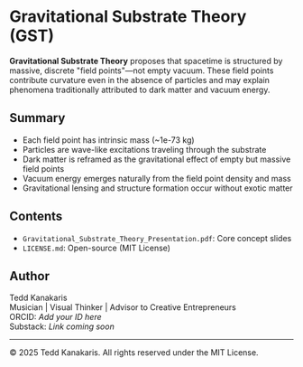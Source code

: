 # Gravitational Substrate Theory (GST)

**Gravitational Substrate Theory** proposes that spacetime is structured by massive, discrete "field points"—not empty vacuum. These field points contribute curvature even in the absence of particles and may explain phenomena traditionally attributed to dark matter and vacuum energy.

## Summary

- Each field point has intrinsic mass (~1e-73 kg)
- Particles are wave-like excitations traveling through the substrate
- Dark matter is reframed as the gravitational effect of empty but massive field points
- Vacuum energy emerges naturally from the field point density and mass
- Gravitational lensing and structure formation occur without exotic matter

## Contents

- `Gravitational_Substrate_Theory_Presentation.pdf`: Core concept slides
- `LICENSE.md`: Open-source (MIT License)

## Author

Tedd Kanakaris  
Musician | Visual Thinker | Advisor to Creative Entrepreneurs  
ORCID: _Add your ID here_  
Substack: _Link coming soon_

---

© 2025 Tedd Kanakaris. All rights reserved under the MIT License.
